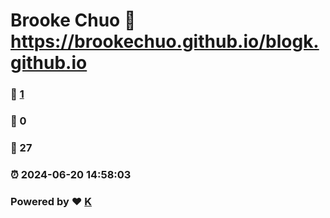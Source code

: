 # Brooke Chuo :link: https://brookechuo.github.io/blogk.github.io 
### :page_facing_up: [1](https://brookechuo.github.io/blogk.github.io/tag.html) 
### :speech_balloon: 0 
### :hibiscus: 27 
### :alarm_clock: 2024-06-20 14:58:03 
### Powered by :heart: [K](https://brookechuo.github.io/blogk.github.io/)
